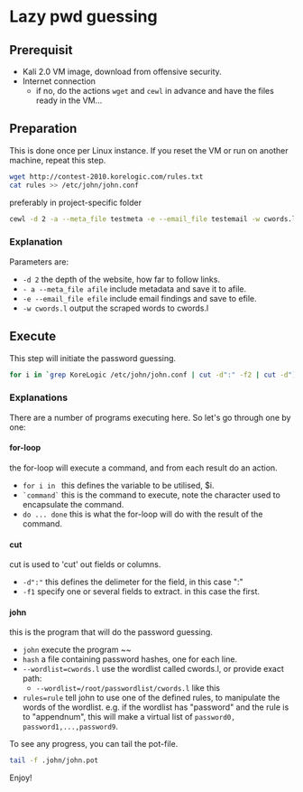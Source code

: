 # Lazy pwd guessing
## Prerequisit
- Kali 2.0 VM image, download from offensive security.
- Internet connection
    - if no, do the actions ``` wget ``` and ``` cewl ``` in advance and have the files ready in the VM...

## Preparation
This is done once per Linux instance. If you reset the VM or run on another machine, repeat this step.

```zsh
wget http://contest-2010.korelogic.com/rules.txt
cat rules >> /etc/john/john.conf
```
preferably in project-specific folder

```zsh
cewl -d 2 -a --meta_file testmeta -e --email_file testemail -w cwords.l {URLGOESHERE}
```
### Explanation
Parameters are:

- ```-d 2``` the depth of the website, how far to follow links.
- ```- a --meta_file afile``` include metadata and save it to afile.
- ```-e --email_file efile``` include email findings and save to efile.
- ```-w cwords.l``` output the scraped words to cwords.l


## Execute

This step will initiate the password guessing.

```zsh
for i in `grep KoreLogic /etc/john/john.conf | cut -d":" -f2 | cut -d"]" -f1| tail -n60`; do john hash --wordlist=cwords.l --rules=$i; done
```

### Explanations
There are a number of programs executing here. So let's go through one by one:

#### for-loop
the for-loop will execute a command, and from each result do an action.

- ```for i in ``` this defines the variable to be utilised, $i.
- ``` `command` ``` this is the command to execute, note the character used to encapsulate the command.
- ``` do ... done ``` this is what the for-loop will do with the result of the command.

#### cut
cut is used to 'cut' out fields or columns. 

- ``` -d":" ``` this defines the delimeter for the field, in this case ":"
- ``` -f1 ``` specify one or several fields to extract. in this case the first.

#### john
this is the program that will do the password guessing.

- ``` john ``` execute the program ~~
- ``` hash ``` a file containing password hashes, one for each line.
- ``` --wordlist=cwords.l ``` use the wordlist called cwords.l, or provide exact path:
    - ``` --wordlist=/root/passwordlist/cwords.l ``` like this
- ``` rules=rule ``` tell john to use one of the defined rules, to manipulate the words of the wordlist. e.g. if the wordlist has "password" and the rule is to "appendnum", this will make a virtual list of ```password0, password1,...,password9```.

To see any progress, you can tail the pot-file.
```zsh
tail -f .john/john.pot
```

Enjoy!
